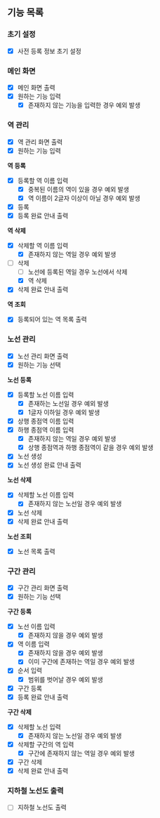 ## 기능 목록

### 초기 설정
- [x] 사전 등록 정보 초기 설정

### 메인 화면
- [x] 메인 화면 출력
- [x] 원하는 기능 입력
  - [x] 존재하지 않는 기능을 입력한 경우 예외 발생

### 역 관리
- [x] 역 관리 화면 출력
- [x] 원하는 기능 입력

**역 등록**
- [x] 등록할 역 이름 입력
  - [x] 중복된 이름의 역이 있을 경우 예외 발생
  - [x] 역 이름이 2글자 이상이 아닐 경우 예외 발생
- [x] 등록
- [x] 등록 완료 안내 출력

**역 삭제**
- [x] 삭제할 역 이름 입력
  - [x] 존재하지 않는 역일 경우 예외 발생
- [ ] 삭제
  - [ ] 노선에 등록된 역일 경우 노선에서 삭제
  - [x] 역 삭제
- [x] 삭제 완료 안내 출력

**역 조회**
- [x] 등록되어 있는 역 목록 출력

### 노선 관리

- [x] 노선 관리 화면 출력
- [x] 원하는 기능 선택

**노선 등록**

- [x] 등록할 노선 이름 입력
  - [x] 존재하는 노선일 경우 예외 발생
  - [x] 1글자 이하일 경우 예외 발생
- [x] 상행 종점역 이름 입력
- [x] 하행 종점역 이름 입력
  - [x] 존재하지 않는 역일 경우 예외 발생
  - [x] 상행 종점역과 하행 종점역이 같을 경우 예외 발생
- [x] 노선 생성
- [x] 노선 생성 완료 안내 출력

**노선 삭제**

- [x] 삭제할 노선 이름 입력
  - [x] 존재하지 않는 노선일 경우 예외 발생
- [x] 노선 삭제
- [x] 삭제 완료 안내 출력

**노선 조회**
- [x] 노선 목록 출력

### 구간 관리

- [x] 구간 관리 화면 출력
- [x] 원하는 기능 선택

**구간 등록**

- [x] 노선 이름 입력
  - [x] 존재하지 않을 경우 예외 발생
- [x] 역 이름 입력
  - [x] 존재하지 않을 경우 예외 발생
  - [x] 이미 구간에 존재하는 역일 경우 예외 발생
- [x] 순서 입력
  - [x] 범위를 벗어날 경우 예외 발생
- [x] 구간 등록
- [x] 등록 완료 안내 출력

**구간 삭제**

- [x] 삭제할 노선 입력
  - [x] 존재하지 않는 노선일 경우 예외 발생
- [x] 삭제할 구간의 역 입력
  - [x] 구간에 존재하지 않는 역일 경우 예외 발생
- [x] 구간 삭제
- [x] 삭제 완료 안내 출력

### 지하철 노선도 출력

- [ ] 지하철 노선도 출력